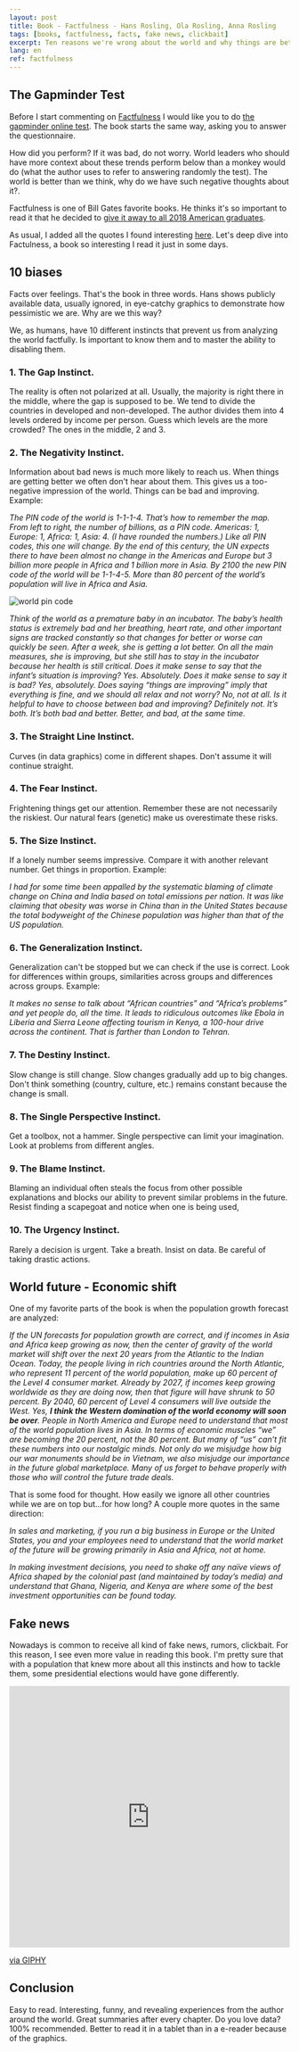 ```yaml
---
layout: post
title: Book - Factfulness - Hans Rosling, Ola Rosling, Anna Rosling
tags: [books, factfulness, facts, fake news, clickbait]
excerpt: Ten reasons we're wrong about the world and why things are better than you think
lang: en
ref: factfulness
---
```


## The Gapminder Test

Before I start commenting on [Factfulness](https://www.amazon.com/-/es/Hans-Rosling/dp/1250107814) I would like you to do [the gapminder online test](https://forms.gapminder.org/s3/test-2018). The book starts the same way, asking you to answer the questionnaire.

How did you perform? If it was bad, do not worry. World leaders who should have more context about these trends perform below than a monkey would do (what the author uses to refer to answering randomly the test). The world is better than we think, why do we have such negative thoughts about it?.

Factfulness is one of Bill Gates favorite books. He thinks it's so important to read it that he decided to [give it away to all 2018 American graduates](https://www.goodnet.org/articles/bill-gates-gifts-graduates-his-favorite-book-on-positivity).

As usual, I added all the quotes I found interesting [here](https://juan.pallares.me/books/factfulness/). Let's deep dive into Factulness, a book so interesting I read it just in some days.

## 10 biases

Facts over feelings. That's the book in three words. Hans shows publicly available data, usually ignored, in eye-catchy graphics to demonstrate how pessimistic we are. Why are we this way?

We, as humans, have 10 different instincts that prevent us from analyzing the world factfully. Is important to know them and to master the ability to disabling them.

### 1. The **Gap** Instinct.

The reality is often not polarized at all. Usually, the majority is right there in the middle, where the gap is supposed to be. We tend to divide the countries in developed and non-developed. The author divides them into 4 levels ordered by income per person. Guess which levels are the more crowded? The ones in the middle, 2 and 3.

### 2. The **Negativity** Instinct.

Information about bad news is much more likely to reach us. When things are getting better we often don't hear about them. This gives us a too-negative impression of the world. Things can be bad and improving. Example:

_The PIN code of the world is 1-1-1-4. That’s how to remember the map. From left to right, the number of billions, as a PIN code. Americas: 1, Europe: 1, Africa: 1, Asia: 4. (I have rounded the numbers.) Like all PIN codes, this one will change. By the end of this century, the UN expects there to have been almost no change in the Americas and Europe but 3 billion more people in Africa and 1 billion more in Asia. By 2100 the new PIN code of the world will be 1-1-4-5. More than 80 percent of the world’s population will live in Africa and Asia._

![world pin code](../images/world_pin_code.png)

_Think of the world as a premature baby in an incubator. The baby’s health status is extremely bad and her breathing, heart rate, and other important signs are tracked constantly so that changes for better or worse can quickly be seen. After a week, she is getting a lot better. On all the main measures, she is improving, but she still has to stay in the incubator because her health is still critical. Does it make sense to say that the infant’s situation is improving? Yes. Absolutely. Does it make sense to say it is bad? Yes, absolutely. Does saying “things are improving” imply that everything is fine, and we should all relax and not worry? No, not at all. Is it helpful to have to choose between bad and improving? Definitely not. It’s both. It’s both bad and better. Better, and bad, at the same time._

### 3. The **Straight Line** Instinct.

Curves (in data graphics) come in different shapes. Don't assume it will continue straight.

### 4. The **Fear** Instinct.

Frightening things get our attention. Remember these are not necessarily the riskiest. Our natural fears (genetic) make us overestimate these risks.

### 5. The **Size** Instinct.

If a lonely number seems impressive. Compare it with another relevant number. Get things in proportion. Example:

_I had for some time been appalled by the systematic blaming of climate change on China and India based on total emissions per nation. It was like claiming that obesity was worse in China than in the United States because the total bodyweight of the Chinese population was higher than that of the US population._

### 6. The **Generalization** Instinct.

Generalization can't be stopped but we can check if the use is correct. Look for differences within groups, similarities across groups and differences across groups. Example:

_It makes no sense to talk about “African countries” and “Africa’s problems” and yet people do, all the time. It leads to ridiculous outcomes like Ebola in Liberia and Sierra Leone affecting tourism in Kenya, a 100-hour drive across the continent. That is farther than London to Tehran._

### 7. The **Destiny** Instinct.

Slow change is still change. Slow changes gradually add up to big changes. Don't think something (country, culture, etc.) remains constant because the change is small.

### 8. The **Single Perspective** Instinct.

Get a toolbox, not a hammer. Single perspective can limit your imagination. Look at problems from different angles.

### 9. The **Blame** Instinct.

Blaming an individual often steals the focus from other possible explanations and blocks our ability to prevent similar problems in the future. Resist finding a scapegoat and notice when one is being used,

### 10. The **Urgency** Instinct.

Rarely a decision is urgent. Take a breath. Insist on data. Be careful of taking drastic actions.

## World future - Economic shift

One of my favorite parts of the book is when the population growth forecast are analyzed:

_If the UN forecasts for population growth are correct, and if incomes in Asia and Africa keep growing as now, then the center of gravity of the world market will shift over the next 20 years from the Atlantic to the Indian Ocean. Today, the people living in rich countries around the North Atlantic, who represent 11 percent of the world population, make up 60 percent of the Level 4 consumer market. Already by 2027, if incomes keep growing worldwide as they are doing now, then that figure will have shrunk to 50 percent. By 2040, 60 percent of Level 4 consumers will live outside the West. Yes, **I think the Western domination of the world economy will soon be over**. People in North America and Europe need to understand that most of the world population lives in Asia. In terms of economic muscles “we” are becoming the 20 percent, not the 80 percent. But many of “us” can’t fit these numbers into our nostalgic minds. Not only do we misjudge how big our war monuments should be in Vietnam, we also misjudge our importance in the future global marketplace. Many of us forget to behave properly with those who will control the future trade deals._

That is some food for thought. How easily we ignore all other countries while we are on top but...for how long? A couple more quotes in the same direction:

_In sales and marketing, if you run a big business in Europe or the United States, you and your employees need to understand that the world market of the future will be growing primarily in Asia and Africa, not at home._

_In making investment decisions, you need to shake off any naïve views of Africa shaped by the colonial past (and maintained by today’s media) and understand that Ghana, Nigeria, and Kenya are where some of the best investment opportunities can be found today._

## Fake news

Nowadays is common to receive all kind of fake news, rumors, clickbait. For this reason, I see even more value in reading this book. I'm pretty sure that with a population that knew more about all this instincts and how to tackle them, some presidential elections would have gone differently.

<div style="width:100%;height:0;padding-bottom:93%;position:relative;"><iframe src="https://giphy.com/embed/26tknCqiJrBQG6bxC" width="100%" height="100%" style="position:absolute" frameBorder="0" class="giphy-embed" allowFullScreen></iframe></div><p><a href="https://giphy.com/gifs/election2016-election-2016-presidential-debate-26tknCqiJrBQG6bxC">via GIPHY</a></p>

## Conclusion

Easy to read. Interesting, funny, and revealing experiences from the author around the world. Great summaries after every chapter. Do you love data? 100% recommended. Better to read it in a tablet than in a e-reader because of the graphics.

